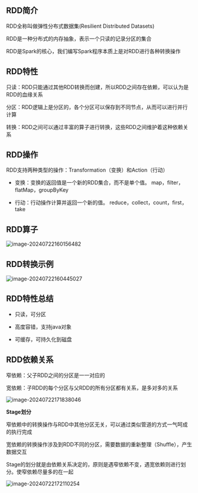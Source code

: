 ## RDD简介

RDD全称叫做弹性分布式数据集(Resilient Distributed Datasets)

RDD是一种分布式的内存抽象，表示一个只读的记录分区的集合

RDD是Spark的核心，我们编写Spark程序本质上是对RDD进行各种转换操作

## RDD特性

只读：RDD只能通过其他RDD转换而创建，所以RDD之间存在依赖，可以认为是RDD的血缘关系

分区：RDD逻辑上是分区的，各个分区可以保存到不同节点，从而可以进行并行计算

转换：RDD之间可以通过丰富的算子进行转换，这些RDD之间维护着这种依赖关系

## RDD操作
RDD支持两种类型的操作：Transformation（变换）和Action（行动）

- 变换：变换的返回值是一个新的RDD集合，而不是单个值。
  map，filter，flatMap，groupByKey

- 行动：行动操作计算并返回一个新的值。
  reduce，collect，count，first，take

## RDD算子

![image-20240722160156482](D:\user\person\notes\编程学习\大数据\大数据平台\assets\image-20240722160156482.png)

## RDD转换示例

![image-20240722160445027](D:\user\person\notes\编程学习\大数据\大数据平台\assets\image-20240722160445027.png)

## RDD特性总结

- 只读，可分区

- 高度容错，支持java对象

- 可缓存，可持久化到磁盘

## RDD依赖关系

窄依赖：父子RDD之间的分区是一一对应的

宽依赖：子RDD的每个分区与父RDD的所有分区都有关系，是多对多的关系

![image-20240722171838046](D:\user\person\notes\编程学习\大数据\大数据平台\assets\image-20240722171838046.png)

**Stage划分**

窄依赖中的转换操作与RDD中其他分区无关，可以通过类似管道的方式一气呵成的执行完成

宽依赖的转换操作涉及到RDD不同的分区，需要数据的重新整理（Shuffle），产生数据交互

Stage的划分就是由依赖关系决定的，原则是遇窄依赖不变，遇宽依赖则进行划分。使窄依赖尽量多的在一起

![image-20240722172110254](D:\user\person\notes\编程学习\大数据\大数据平台\assets\image-20240722172110254.png)